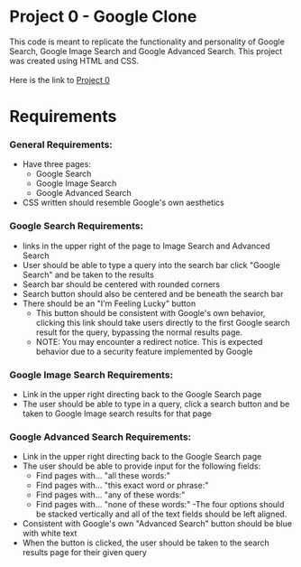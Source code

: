 # Project 0 - Google Clone
This code is meant to replicate the functionality and personality of Google Search, Google Image Search and Google Advanced Search. This project was created using HTML and CSS.\
  \
Here is the link to [Project 0](https://cpuening.github.io/Project-0/)

# Requirements
### General Requirements:
* Have three pages:
  - Google Search
  - Google Image Search
  - Google Advanced Search
* CSS written should resemble Google's own aesthetics
### Google Search Requirements:
- links in the upper right of the page to Image Search and Advanced Search
- User should be able to type a query into the search bar click "Google Search" and be taken to the results
- Search bar should be centered with rounded corners
- Search button should also be centered and be beneath the search bar
- There should be an "I'm Feeling Lucky" button
  - This button should be consistent with Google's own behavior, clicking this link should take users directly to the first Google search result for the query, bypassing the normal results page.
  - NOTE: You may encounter a redirect notice. This is expected behavior due to a security feature implemented by Google
### Google Image Search Requirements:
- Link in the upper right directing back to the Google Search page
- The user should be able to type in a query, click a search button and be taken to Google Image search results for that page
### Google Advanced Search Requirements:
- Link in the upper right directing back to the Google Search page
- The user should be able to provide input for the following fields:
  - Find pages with... "all these words:"
  - Find pages with... "this exact word or phrase:"
  - Find pages with... "any of these words:"
  - Find pages with... "none of these words:"
-The four options should be stacked vertically and all of the text fields should be left aligned.
- Consistent with Google's own "Advanced Search" button should be blue with white text
- When the button is clicked, the user should be taken to the search results page for their given query
